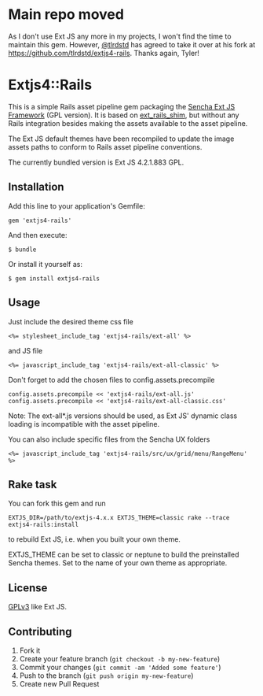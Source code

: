 # Main repo moved

As I don't use Ext JS any more in my projects, I won't find the time to
maintain this gem. However, [@tlrdstd](https://github.com/tlrdstd) has agreed to take it over at his
fork at https://github.com/tlrdstd/extjs4-rails. Thanks again, Tyler!


# Extjs4::Rails

This is a simple Rails asset pipeline gem packaging the [Sencha Ext JS
Framework](http://www.sencha.com/products/extjs/) (GPL version). It is
based on [ext\_rails\_shim](https://github.com/sakuro/ext_rails_shim),
but without any Rails integration besides making the assets available to
the asset pipeline.

The Ext JS default themes have been recompiled to update the image
assets paths to conform to Rails asset pipeline conventions.

The currently bundled version is Ext JS 4.2.1.883 GPL.

## Installation

Add this line to your application's Gemfile:

    gem 'extjs4-rails'

And then execute:

    $ bundle

Or install it yourself as:

    $ gem install extjs4-rails

## Usage

Just include the desired theme css file

    <%= stylesheet_include_tag 'extjs4-rails/ext-all' %>

and JS file

    <%= javascript_include_tag 'extjs4-rails/ext-all-classic' %>

Don't forget to add the chosen files to config.assets.precompile

    config.assets.precompile << 'extjs4-rails/ext-all.js'
    config.assets.precompile << 'extjs4-rails/ext-all-classic.css'

Note: The ext-all\*.js versions should be used, as Ext JS' dynamic class
loading is incompatible with the asset pipeline.

You can also include specific files from the Sencha UX folders

    <%= javascript_include_tag 'extjs4-rails/src/ux/grid/menu/RangeMenu' %>

## Rake task

You can fork this gem and run

    EXTJS_DIR=/path/to/extjs-4.x.x EXTJS_THEME=classic rake --trace extjs4-rails:install

to rebuild Ext JS, i.e. when you built your own theme.

EXTJS_THEME can be set to classic or neptune to build the preinstalled Sencha themes.
Set to the name of your own theme as appropriate.

## License

[GPLv3](http://www.gnu.org/copyleft/gpl.html) like Ext JS.

## Contributing

1. Fork it
2. Create your feature branch (`git checkout -b my-new-feature`)
3. Commit your changes (`git commit -am 'Added some feature'`)
4. Push to the branch (`git push origin my-new-feature`)
5. Create new Pull Request

